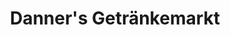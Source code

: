 ---
title: "Danner's Getränkemarkt"
url: /kirchheim-in-schwaben/danners-getraenkemarkt-hauptstrasse/
shop: Getränke
---